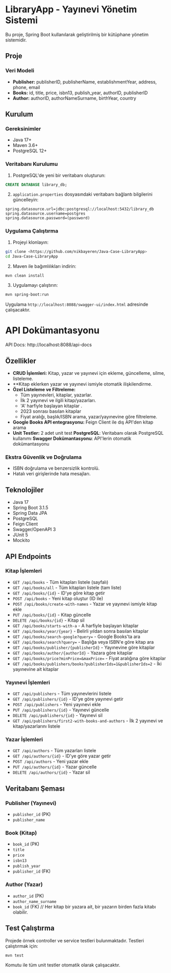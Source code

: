 # LibraryApp - Yayınevi Yönetim Sistemi

Bu proje, Spring Boot kullanılarak geliştirilmiş bir kütüphane yönetim sistemidir.

## Proje 

### Veri Modeli

- **Publisher:** publisherID, publisherName, establishmentYear, address, phone, email
- **Books:** id, title, price, isbn13, publish_year, authorID, publisherID
- **Author:** authorID, authorNameSurname, birthYear, country

## Kurulum

### Gereksinimler

- Java 17+
- Maven 3.6+
- PostgreSQL 12+

### Veritabanı Kurulumu

1. PostgreSQL'de yeni bir veritabanı oluşturun:
```sql
CREATE DATABASE library_db;
```

2. `application.properties` dosyasındaki veritabanı bağlantı bilgilerini güncelleyin:
```properties
spring.datasource.url=jdbc:postgresql://localhost:5432/library_db
spring.datasource.username=postgres
spring.datasource.password=(password)
```

### Uygulama Çalıştırma

1. Projeyi klonlayın:
```bash
git clone <https://github.com/nikbayeren/Java-Case-LibraryApp>
cd Java-Case-LibraryApp
```

2. Maven ile bağımlılıkları indirin:
```bash
mvn clean install
```

3. Uygulamayı çalıştırın:
```bash
mvn spring-boot:run
```

Uygulama `http://localhost:8088/swagger-ui/index.html` adresinde çalışacaktır.

# API Dokümantasyonu

API Docs: http://localhost:8088/api-docs

## Özellikler
- **CRUD İşlemleri:** Kitap, yazar ve yayınevi için ekleme, güncelleme, silme, listeleme.
- **Kitap eklerken yazar ve yayınevi ismiyle otomatik ilişkilendirme.
- **Özel Listeleme ve Filtreleme:**
  - Tüm yayınevleri, kitaplar, yazarlar.
  - İlk 2 yayınevi ve ilgili kitap/yazarları.
  - 'A' harfiyle başlayan kitaplar .
  - 2023 sonrası basılan kitaplar 
  - Fiyat aralığı, başlık/ISBN arama, yazar/yayınevine göre filtreleme.
- **Google Books API entegrasyonu:** Feign Client ile dış API'den kitap arama 
- **Unit Testler:** 2 adet unit test 
**PostgreSQL**: Veritabanı olarak PostgreSQL kullanımı
**Swagger Dokümantasyonu**: API'lerin otomatik dokümantasyonu

### Ekstra Güvenlik ve Doğrulama
- ISBN doğrulama ve benzersizlik kontrolü.
- Hatalı veri girişlerinde hata mesajları.

## Teknolojiler

- Java 17
- Spring Boot 3.1.5
- Spring Data JPA
- PostgreSQL
- Feign Client
- Swagger/OpenAPI 3
- JUnit 5
- Mockito

## API Endpoints

### Kitap İşlemleri
- `GET /api/books` - Tüm kitapları listele (sayfalı)
- `GET /api/books/all` - Tüm kitapları listele (tam liste)
- `GET /api/books/{id}` - ID'ye göre kitap getir
- `POST /api/books` - Yeni kitap oluştur (ID ile)
- `POST /api/books/create-with-names` - Yazar ve yayınevi ismiyle kitap ekle
- `PUT /api/books/{id}` - Kitap güncelle
- `DELETE /api/books/{id}` - Kitap sil
- `GET /api/books/starts-with-a` - A harfiyle başlayan kitaplar
- `GET /api/books/year/{year}` - Belirli yıldan sonra basılan kitaplar
- `GET /api/books/search-google?query=` - Google Books'ta ara
- `GET /api/books/search?query=` - Başlığa veya ISBN'e göre kitap ara
- `GET /api/books/publisher/{publisherId}` - Yayınevine göre kitaplar
- `GET /api/books/author/{authorId}` - Yazara göre kitaplar
- `GET /api/books/price?minPrice=&maxPrice=` - Fiyat aralığına göre kitaplar
- `GET /api/books/publishers/books?publisherIds=1&publisherIds=2` - İki yayınevine ait kitaplar

### Yayınevi İşlemleri
- `GET /api/publishers` - Tüm yayınevlerini listele
- `GET /api/publishers/{id}` - ID'ye göre yayınevi getir
- `POST /api/publishers` - Yeni yayınevi ekle
- `PUT /api/publishers/{id}` - Yayınevi güncelle
- `DELETE /api/publishers/{id}` - Yayınevi sil
- `GET /api/publishers/first2-with-books-and-authors` - İlk 2 yayınevi ve kitap/yazarlarını listele

### Yazar İşlemleri
- `GET /api/authors` - Tüm yazarları listele
- `GET /api/authors/{id}` - ID'ye göre yazar getir
- `POST /api/authors` - Yeni yazar ekle
- `PUT /api/authors/{id}` - Yazar güncelle
- `DELETE /api/authors/{id}` - Yazar sil

## Veritabanı Şeması

### Publisher (Yayınevi)
- `publisher_id` (PK)
- `publisher_name`

### Book (Kitap)
- `book_id` (PK)
- `title`
- `price`
- `isbn13`
- `publish_year`
- `publisher_id` (FK)

### Author (Yazar)
- `author_id` (PK)
- `author_name_surname`
- `book_id` (FK) // Her kitap bir yazara ait, bir yazarın birden fazla kitabı olabilir.

## Test Çalıştırma
Projede örnek controller ve service testleri bulunmaktadır. Testleri çalıştırmak için:

```bash
mvn test
```
Komutu ile tüm unit testler otomatik olarak çalışacaktır.



